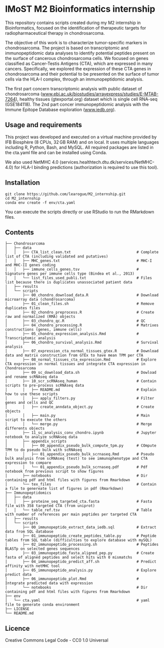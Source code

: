 # IMoST M2 Bioinformatics internship

This repository contains scripts created during my M2 internship in Bioinformatics, focused on the identification of therapeutic targets for radiopharmaceutical therapy in chondrosarcoma.

The objective of this work is to characterize tumor-specific markers in chondrosarcoma. The project is based on transcriptomic and immunopeptidomic data analyses to identify potential peptides present on the surface of cancerous chondrosarcoma cells. We focused on genes classified as Cancer-Testis Antigens (CTA), which are expressed in many cancers. Specifically, we explored the expression of these CTA genes in chondrosarcoma and their potential to be presented on the surface of tumor cells via the HLA-I complex, through an immunopeptidomic analysis.

The first part concern transcriptomic analysis with public dataset of chondrosarcoma (www.ebi.ac.uk/biostudies/arrayexpress/studies/E-MTAB-7264), healthy tissues (gtexportal.org) dataset which is single cell RNA-seq (GSE184118).
The 2nd part concer immunopeptidomic analysis with the Immune Epitope Database exploration (www.iedb.org).

## Usage and requirements
This project was developed and executed on a virtual machine provided by IFB Biosphère (8 CPUs, 32 GB RAM) and on local. It uses multiple languages including R, Python, Bash, and MySQL. All required packages are listed in the cta.yaml file and can be installed using Conda.

We also used NetMHC 4.0 (services.healthtech.dtu.dk/services/NetMHC-4.0) for HLA-I binding predictions (authorization is required to use this tool).

## Installation
```
git clone https://github.com/learogue/M2_internship.git
cd M2_internship 
conda env create -f env/cta.yaml
```
You can execute the scripts directly or use RStudio to run the RMarkdown files.

## Contents
```
├── Chondrosarcoma
│   ├── data
│   │   ├── CTA_list_clean.txt                              # Complete list of CTA (including validated and putatives)
│   │   ├── MHC_genes.txt                                   # MHC-I and MHC-II genes coding
│   │   ├── immune_cells_genes.tsv                          # Signature genes per immune cells type (Bindea et al., 2013)
│   │   └── list_files_used_publi.txt                       # Files list because there is duplicates unassociated patient data
│   ├── results
│   └── scripts
│       ├── 00_chondro_download_data.R                      # Download microarray data (chondrosarcoma)
│       ├── 01_clean_files.sh                               # Remove duplicates files
│       ├── 02_chondro_preprocess.R                         # Create raw and normalized (RMA) objects
│       ├── 03_chondro_qc.R                                 # QC
│       ├── 04_chondro_processing.R                         # Matrixes constructions (genes, immune cells)
│       ├── 05_chondro_expression_analysis.Rmd              # Transcriptomic analysis
│       ├── 06_chondro_survival_analysis.Rmd                # Survival analysis
│       ├── 07_expression_cta_normal_tissues_gtex.R         # Download data and matrix construction from GTEx to have mean TPM per CTA
│       ├── 08_normal_tissues_cta_expression.Rmd            # Explore CTA expression in normal tissues and integrate CTA expression in Chondrosarcoma
│       ├── 09_sc_download_data.sh                          # Dowload and rename scRNAseq data
│       ├── 10_scr_scRNAseq_human                           # Contain scripts to pre-process scRNAseq data
│       │   ├── README.md                                   # Explain how to use these scripts
│       │   ├── apply_filters.py                            # Filter genes and cells and QC
│       │   ├── create_anndata_object.py                    # Create objects
│       │   ├── main.py                                     # Main script to execute the others
│       │   └── merge.py                                    # Merge differents objects
│       ├── 11_sc_analysis_conv_chondro.ipynb               # Jupyter notebook to analyze scRNAseq data
│       ├── appendix_scripts
│       │   ├── 00_appendix_pseudo_bulk_compute_tpm.py      # COmpute TPM to do pseudo bulk with scRNAseq
│       │   ├── 01_appendix_pseudo_bulk_scrnaseq.Rmd        # Pseudo bulk analysis from scRNAseq (test) to see immunophenotype and CTA expression to compare
│       │   └── 01_appendix_pseudo_bulk_scrnaseq.pdf        # Pdf notebook from previous script to show figures
│       ├── notebooks                                       # Dir containing pdf and html files with figures from Rmarkdown
│       └── tex_files                                       # Contain a file to genereate list of figures in pdf (Rmarkdown)               
├── Immunopeptidomics
│   ├── data
│   │   ├── proteine_seq_targeted_cta.fasta                 # Fasta file with 358 targeted CTA (from uniprot)
│   │   └── table_ref.tsv                                   # Table with number of references per main peptides per targeted CTA
│   ├── results
│   └── scripts
│       ├── 00_immunopeptido_extract_data_iedb.sql          # Extract data from SQL database
│       ├── 01_immunopeptido_create_peptides_table.py       # Peptide tables from SQL table (difficulties to explore database with mySQL)
│       ├── 02_immunopeptido_processing.sh                  # Peptides BLASTp on selected genes sequences 
│       ├── 03_immunopeptido_fasta_aligned_pep.py           # Create fasta of aligned peptides and select hits with 0 mismatchs
│       ├── 04_immunopeptido_predict_aff.sh                 # Predict affinity with netMHC tool
│       ├── 05_immunopeptido_analysis.py                    # Explore predict data
│       ├── 06_immunopeptido_plot.Rmd                       # Integrate predicted data with expression
│       └── notebooks                                       # Dir containing pdf and html files with figures from Rmarkdown
├── env
│   └── cta.yaml                                            # yaml file to generate conda environment
├── LICENSE
└── README.md
```

## Licence
Creative Commons Legal Code - CC0 1.0 Universal

